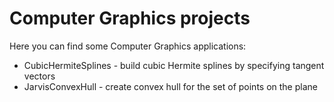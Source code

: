 # Computer Graphics projects

Here you can find some Computer Graphics applications:
* CubicHermiteSplines - build cubic Hermite splines
by specifying tangent vectors
* JarvisConvexHull - create convex hull for the set of points on the plane
